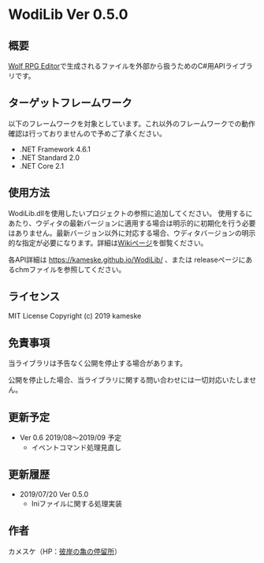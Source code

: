 WodiLib
Ver 0.5.0
====

概要
----------

[Wolf RPG Editor](https://www.silversecond.com/WolfRPGEditor/)で生成されるファイルを外部から扱うためのC#用APIライブラリです。

ターゲットフレームワーク
----------

以下のフレームワークを対象としています。これ以外のフレームワークでの動作確認は行っておりませんので予めご了承ください。

- .NET Framework 4.6.1
- .NET Standard 2.0
- .NET Core 2.1

使用方法
----------

WodiLib.dllを使用したいプロジェクトの参照に追加してください。
使用するにあたり、ウディタの最新バージョンに適用する場合は明示的に初期化を行う必要はありません。最新バージョン以外に対応する場合、ウディタバージョンの明示的な指定が必要になります。詳細は[Wikiページ](https://github.com/kameske/WodiLib/wiki/WoditorVersion)を御覧ください。

各API詳細は <https://kameske.github.io/WodiLib/> 、または releaseページにあるchmファイルを参照してください。

ライセンス
----------

MIT License Copyright (c) 2019 kameske

免責事項
----------

当ライブラリは予告なく公開を停止する場合があります。

公開を停止した場合、当ライブラリに関する問い合わせには一切対応いたしません。

更新予定
----------

- Ver 0.6 2019/08～2019/09 予定
  - イベントコマンド処理見直し

更新履歴
----------

- 2019/07/20 Ver 0.5.0
  - Iniファイルに関する処理実装

作者
----------

カメスケ（HP：[彼岸の亀の停留所](http://kameske027.php.xdomain.jp/)）